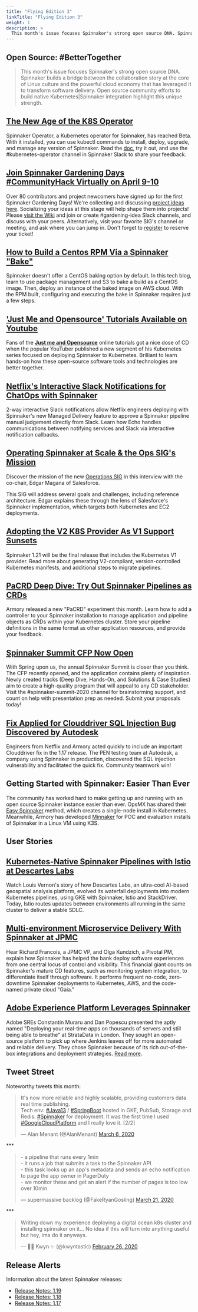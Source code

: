 ```yaml
---
title: "Flying Edition 3"
linkTitle: "Flying Edition 3"
weight: 1
description: >
  This month's issue focuses Spinnaker's strong open source DNA. Spinnaker builds a bridge between the collaboration story at the core of Linux culture and the powerful cloud economy that has leveraged it to transform software delivery. Open source community efforts to build native Kubernetes|Spinnaker integration highlight this unique strength.
---
```



## Open Source: #BetterTogether
> This month's issue focuses Spinnaker's strong open source DNA. Spinnaker builds a bridge between the collaboration story at the core of Linux culture and the powerful cloud economy that has leveraged it to transform software delivery. Open source community efforts to build native Kubernetes|Spinnaker integration highlight this unique strength.

## [The New Age of the K8S Operator](https://www.armory.io/blog/introducing-spinnaker-operator-a-kubernetes-native-blueprint-for-success/)
Spinnaker Operator, a Kubernetes operator for Spinnaker, has reached Beta. With it installed, you can use kubectl commands to install, deploy, upgrade, and manage any version of Spinnaker. Read the [doc](https://github.com/armory/spinnaker-operator/blob/release-0.3.x/README.md), try it out, and use the #kubernetes-operator channel in Spinnaker Slack to share your feedback.

## [Join Spinnaker Gardening Days #CommunityHack Virtually on April 9-10](https://github.com/spinnaker-hackathon/gardening)
Over 80 contributors and project newcomers have signed up for the first Spinnaker Gardening Days! We're collecting and discussing [project ideas here](https://github.com/spinnaker-hackathon/gardening/wiki/Project-Ideas). Socializing your ideas at this stage will help shape them into projects! Please [visit the Wiki](https://github.com/spinnaker-hackathon/gardening/wiki/Project-Ideas) and join or create #gardening-idea Slack channels, and discuss with your peers. Alternatively, visit your favorite SIG's channel or meeting, and ask where you can jump in. Don't forget to [register](https://www.eventbrite.com/e/spinnaker-gardening-days-communityhack-tickets-97845696111) to reserve your ticket!

## [How to Build a Centos RPM Via a Spinnaker "Bake"](https://blog.opsmx.com/how-to-build-bake-centos-rpm-using-spinnaker/)
Spinnaker doesn't offer a CentOS baking option by default. In this tech blog, learn to use package management and S3 to bake a build as a CentOS image. Then, deploy an instance of the baked image on AWS cloud. With the RPM built, configuring and executing the bake in Spinnaker requires just a few steps.

## ['Just Me and Opensource' Tutorials Available on Youtube](https://www.youtube.com/watch?v=9EUyMjR6jSc&t=2s)
Fans of the __[Just me and Opensource](https://www.youtube.com/user/wenkatn)__ online tutorials got a nice dose of CD when the popular <span class="x x-first x-last">YouTuber</span> published a new segment of his Kubernetes series focused on deploying Spinnaker to Kubernetes. Brilliant to learn hands-on how these open<span class="x x-first x-last">-</span>source software tools and technologies are better together.

## [Netflix's Interactive Slack Notifications for ChatOps with Spinnaker](https://blog.spinnaker.io/interacting-with-spinnaker-via-slack-at-netflix-9ab262e8218d)
2-way interactive Slack notifications allow Netflix engineers deploying with Spinnaker's new Managed Delivery feature to approve a Spinnaker pipeline manual judgement directly from Slack. Learn how Echo handles communications between notifying services and Slack via interactive notification callbacks.

## [Operating Spinnaker at Scale & the Ops SIG's Mission](https://www.armory.io/blog/scaling-spinnaker-at-salesforce-the-life-of-a-cloud-ops-architect/)
Discover the mission of the new <span class="x x-first x-last">[</span>Operations SIG<span class="x x-first x-last">](https://github.com/spinnaker/governance/tree/master/sig-ops)</span> in this interview with the co-chair, Edgar Magana of Salesforce.

This SIG will address several goals and challenges, including reference architecture. Edgar explains these through the lens of Salesforce's Spinnaker implementation, which targets both Kubernetes and EC2 deployments.  

## [Adopting the V2 K8S Provider As V1 Support Sunsets](https://blog.spinnaker.io/farewell-to-the-kubernetes-v1-provider-79d93861c6e4)
Spinnaker 1.21<span class="x x-first x-last"> </span>will be the final release that includes the Kubernetes V1 provider. Read more about generating V2-compliant, version-controlled Kubernetes manifests, and additional steps to migrate pipelines.

## [PaCRD Deep Dive: Try Out Spinnaker Pipelines as CRDs](https://www.youtube.com/watch?v=HZtRCyGA7yM)
Armory released a new "PaCRD" experiment this month. Learn how to add a controller to your Spinnaker installation to manage application and pipeline objects as CRDs within your Kubernetes cluster. Store your pipeline definitions in the same format as other application resources, and provide your feedback.

## [Spinnaker Summit CFP Now Open](https://linuxfoundation.smapply.io/prog/spinnaker_summit_2020/)
With Spring upon us, the annual Spinnaker Summit is closer than you think. The CFP recently opened, and the application contains plenty of inspiration. Newly created tracks (Deep Dive, Hands-On, and Solutions & Case Studies) aim to create a high-quality program that will appeal to any CD stakeholder. Visit the #spinnaker-summit-2020 channel for brainstorming support, and count on help with presentation prep as needed. Submit your proposals today!

## [Fix Applied for Clouddriver SQL Injection Bug Discovered by Autodesk](https://github.com/spinnaker/clouddriver/pull/4435)
Engineers from Netflix and Armory acted quickly to include an important Clouddriver fix in the 1.17 release. The PEN testing team at Autodesk, a company using Spinnaker in production, discovered the SQL injection vulnerability and facilitated the quick fix. Community teamwork win!

## Getting Started with Spinnaker: Easier Than Ever
The community has worked hard to make getting up and running with an open source Spinnaker instance easier than ever. OpsMX has shared their [Easy Spinnaker](https://github.com/OpsMx/enterprise-spinnaker/tree/master/scripts/easy-spinnaker) method, which creates a single-node install in Kubernetes. Meanwhile, Armory has developed [Minnaker](https://github.com/armory/minnaker) for POC and evaluation installs of Spinnaker in a Linux VM using K3S.


## User Stories
## [Kubernetes-Native Spinnaker Pipelines with Istio at Descartes Labs](https://cd.foundation/blog/2020/02/24/descartes-labs-implementation-of-spinnaker-pipelines-the-end-of-waterfall/)
Watch Louis Vernon's story of how Descartes Labs, an ultra-cool AI-based geospatial analysis platform, evolved its waterfall deployments into modern Kubernetes pipelines, using GKE with Spinnaker, Istio and StackDriver.  Today, Istio routes updates between environments all running in the same cluster to deliver a stable SDLC.

## [Multi-environment Microservice Delivery With Spinnaker at JPMC](https://www.infoq.com/presentations/spinnaker-jpmorgan-chase/)
Hear Richard Francois, a JPMC VP, and Olga Kundzich, a Pivotal PM, explain how Spinnaker has helped the bank deploy software experiences from one central locus of control and visibility. This financial giant counts on Spinnaker's mature CD features, such as monitoring system integration, to differentiate itself through software. It performs frequent no-code, zero-downtime Spinnaker deployments to Kubernetes, AWS, and the code-named private cloud "Gaia."

## [Adobe Experience Platform Leverages Spinnaker](https://www.facebook.com/costi.muraru/posts/3088480564511758)
Adobe SREs Constantin Muraru and Dan Popescu presented the aptly named "Deploying your real-time apps on thousands of servers and still being able to breathe" at StrataData in London. They sought an open-source platform to pick up where Jenkins leaves off for more automated and reliable delivery. They chose Spinnaker because of its rich out-of-the-box integrations and deployment strategies. [Read more](https://medium.com/adobetech/experiences-with-spinnaker-on-adobe-experience-platform-bae6cf351f34).

## Tweet Street
Noteworthy tweets this month:
<blockquote class="twitter-tweet"><p lang="en" dir="ltr">It&#39;s now more reliable and highly scalable, providing customers data real time publishing.<br>Tech env: <a href="https://twitter.com/hashtag/Java13?src=hash&amp;ref_src=twsrc%5Etfw">#Java13</a> / <a href="https://twitter.com/hashtag/SpringBoot?src=hash&amp;ref_src=twsrc%5Etfw">#SpringBoot</a> hosted in GKE, PubSub, Storage and Redis. <a href="https://twitter.com/hashtag/Spinnaker?src=hash&amp;ref_src=twsrc%5Etfw">#Spinnaker</a> for deployment. It was the first time I used <a href="https://twitter.com/hashtag/GoogleCloudPlatform?src=hash&amp;ref_src=twsrc%5Etfw">#GoogleCloudPlatform</a> and I really love it. [2/2]</p>&mdash; Alan Menant (@AlanMenant) <a href="https://twitter.com/AlanMenant/status/1235982327085400067?ref_src=twsrc%5Etfw">March 6, 2020</a></blockquote> <script async src="https://platform.twitter.com/widgets.js" charset="utf-8"></script>
***

<blockquote class="twitter-tweet"><p lang="en" dir="ltr">- a pipeline that runs every 1min<br>- it runs a job that submits a task to the Spinnaker API<br>- this task looks up an app&#39;s metadata and sends an echo notification to page the app owner in PagerDuty<br>- we monitor these and get an alert if the number of pages is too low over 10min</p>&mdash; supermassive backlog (@FakeRyanGosling) <a href="https://twitter.com/FakeRyanGosling/status/1241476186670153728?ref_src=twsrc%5Etfw">March 21, 2020</a></blockquote> <script async src="https://platform.twitter.com/widgets.js" charset="utf-8"></script>
***

<blockquote class="twitter-tweet"><p lang="en" dir="ltr">Writing down my experience deploying a digital ocean k8s cluster and installing spinnaker on it... No idea if this will turn into anything useful but hey, ima do it anyways.</p>&mdash; 🏳️‍⚧️ Kwyn ✨ (@kwyntastic) <a href="https://twitter.com/kwyntastic/status/1232805913917976576?ref_src=twsrc%5Etfw">February 26, 2020</a></blockquote> <script async src="https://platform.twitter.com/widgets.js" charset="utf-8"></script>

## Release Alerts
Information about the latest Spinnaker releases:
- [Release Notes: 1.19](https://gist.github.com/spinnaker-release/dbc44ac411d5076002b5db7c64b8c63e)
- [Release Notes: 1.18](https://gist.github.com/spinnaker-release/306d7e241272980642e918f64ed91fe3)
- [Release Notes: 1.17](https://gist.github.com/spinnaker-release/d020714e9190763f27e35701e14c6bc1)

